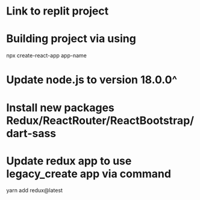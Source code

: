 # Link to replit project


# Building project via using
npx create-react-app app-name

# Update node.js to version 18.0.0^

# Install new packages Redux/ReactRouter/ReactBootstrap/dart-sass

# Update redux app to use legacy_create app via command
yarn add redux@latest